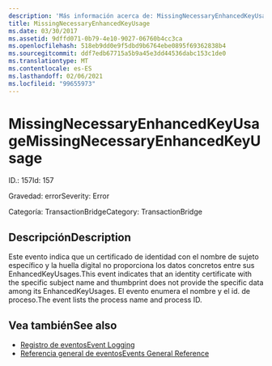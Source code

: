 ```yaml
---
description: 'Más información acerca de: MissingNecessaryEnhancedKeyUsage'
title: MissingNecessaryEnhancedKeyUsage
ms.date: 03/30/2017
ms.assetid: 9dffd071-0b79-4e10-9027-06760b4cc3ca
ms.openlocfilehash: 518eb9dd0e9f5dbd9b6764ebe0895f69362838b4
ms.sourcegitcommit: ddf7edb67715a5b9a45e3dd44536dabc153c1de0
ms.translationtype: MT
ms.contentlocale: es-ES
ms.lasthandoff: 02/06/2021
ms.locfileid: "99655973"
---
```

# <a name="missingnecessaryenhancedkeyusage"></a><span data-ttu-id="125a9-103">MissingNecessaryEnhancedKeyUsage</span><span class="sxs-lookup"><span data-stu-id="125a9-103">MissingNecessaryEnhancedKeyUsage</span></span>

<span data-ttu-id="125a9-104">ID.: 157</span><span class="sxs-lookup"><span data-stu-id="125a9-104">Id: 157</span></span>  
  
 <span data-ttu-id="125a9-105">Gravedad: error</span><span class="sxs-lookup"><span data-stu-id="125a9-105">Severity: Error</span></span>  
  
 <span data-ttu-id="125a9-106">Categoría: TransactionBridge</span><span class="sxs-lookup"><span data-stu-id="125a9-106">Category: TransactionBridge</span></span>  
  
## <a name="description"></a><span data-ttu-id="125a9-107">Descripción</span><span class="sxs-lookup"><span data-stu-id="125a9-107">Description</span></span>  

 <span data-ttu-id="125a9-108">Este evento indica que un certificado de identidad con el nombre de sujeto específico y la huella digital no proporciona los datos concretos entre sus EnhancedKeyUsages.</span><span class="sxs-lookup"><span data-stu-id="125a9-108">This event indicates that an identity certificate with the specific subject name and thumbprint does not provide the specific data among its EnhancedKeyUsages.</span></span> <span data-ttu-id="125a9-109">El evento enumera el nombre y el id. de proceso.</span><span class="sxs-lookup"><span data-stu-id="125a9-109">The event lists the process name and process ID.</span></span>  
  
## <a name="see-also"></a><span data-ttu-id="125a9-110">Vea también</span><span class="sxs-lookup"><span data-stu-id="125a9-110">See also</span></span>

- [<span data-ttu-id="125a9-111">Registro de eventos</span><span class="sxs-lookup"><span data-stu-id="125a9-111">Event Logging</span></span>](index.md)
- [<span data-ttu-id="125a9-112">Referencia general de eventos</span><span class="sxs-lookup"><span data-stu-id="125a9-112">Events General Reference</span></span>](events-general-reference.md)
